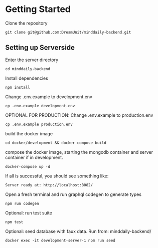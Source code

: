 # Getting Started

Clone the repository

```
git clone git@github.com:DreamUnit/minddaily-backend.git
```

## Setting up Serverside

Enter the server directory

```
cd minddaily-backend
```

Install dependencies

```
npm install
```

Change .env.example to development.env

```
cp .env.example development.env
```

OPTIONAL FOR PRODUCTION: Change .env.example to production.env

```
cp .env.example production.env
```

build the docker image

```
cd docker/development && docker compose build
```

compose the docker image, starting the mongodb container and server container if in development.

```
docker-compose up -d
```

If all is successful, you should see something like:

```
Server ready at: http://localhost:8082/
```

Open a fresh terminal and run graphql codegen to generate types

```
npm run codegen
```

Optional: run test suite

```
npm test
```

Optional: seed database with faux data.
Run from: minddaily-backend/

```
docker exec -it development-server-1 npm run seed
```
